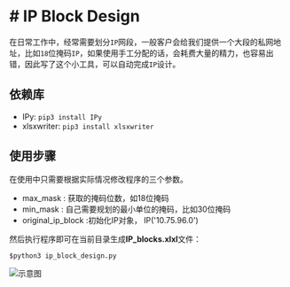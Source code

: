 # # IP Block Design

在日常工作中，经常需要划分`IP`网段，一般客户会给我们提供一个大段的私网地址，比如`18`位掩码`IP`，如果使用手工分配的话，会耗费大量的精力，也容易出错，因此写了这个小工具，可以自动完成`IP`设计。

## 依赖库

- IPy: `pip3 install IPy`
- xlsxwriter: `pip3 install xlsxwriter`



## 使用步骤

在使用中只需要根据实际情况修改程序的三个参数。

- max_mask : 获取的掩码位数，如18位掩码
- min_mask :  自己需要规划的最小单位的掩码，比如30位掩码
- original_ip_block :初始化IP对象， IP('10.75.96.0')

然后执行程序即可在当前目录生成**IP_blocks.xlxl**文件：

```shell
$python3 ip_block_design.py
```

![示意图](https://github.com/wowmarcomei/ip_block_design/snapshot.png)
